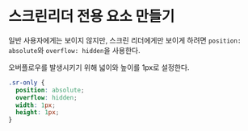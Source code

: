# 스크린리더 전용 요소 만들기

일반 사용자에게는 보이지 않지만, 스크린 리더에게만 보이게 하려면 `position: absolute`와 `overflow: hidden`을 사용한다.

오버플로우를 발생시키기 위해 넓이와 높이를 1px로 설정한다.

```css
.sr-only {
  position: absolute;
  overflow: hidden;
  width: 1px;
  height: 1px;
}
```
